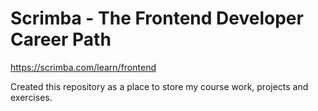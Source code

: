 # Scrimba - The Frontend Developer Career Path

<a href="https://scrimba.com/learn/frontend">https://scrimba.com/learn/frontend</a>

Created this repository as a place to store my course work, projects and exercises.
